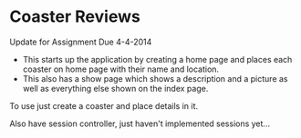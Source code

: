 # Coaster Reviews

Update for Assignment Due 4-4-2014

* This starts up the application by creating a home page and places each coaster on home page with their name and     location.
* This also has a show page which shows a description and a picture as well as everything else shown on the index page.

To use just create a coaster and place details in it.

Also have session controller, just haven't implemented sessions yet...

